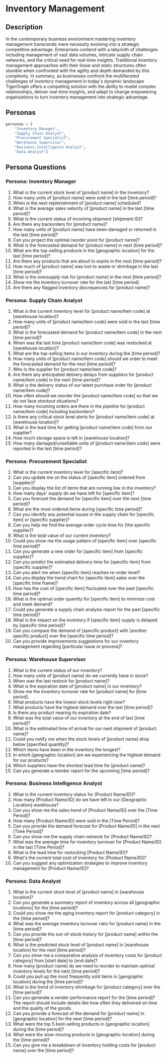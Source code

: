 # Inventory Management

## Description

In the contemporary business environment mastering inventory management transcends mere necessity evolving into a strategic competitive advantage. Enterprises contend with a labyrinth of challenges including management of vast data volumes, intricate supply chain networks, and the critical need for real-time insights. Traditional inventory management approaches with their linear and static structures often stumble when confronted with the agility and depth demanded by this complexity.
In summary, as businesses confront the multifaceted challenges of inventory management in today's dynamic landscape TigerGraph offers a compelling solution with the ability to model complex relationships, deliver real-time insights, and adapt to change empowering organizations to turn inventory management into strategic advantage.

## Personas

```python
personas = [
    "Inventory Manager", 
    "Supply Chain Analyst", 
    "Procurement Specialist", 
    "Warehouse Supervisor", 
    "Business Intelligence Analyst", 
    "Data Analyst"]
```

## Persona Questions

### Persona: Inventory Manager 

1. What is the current stock level of [product name] in the inventory?
2. How many units of [product name] were sold in the last [time period]?
3. When is the next replenishment of [product name] scheduled?
4. What is the average sales velocity of [product name] in the last [time period]?
5. What is the current status of incoming shipment [shipment ID]?
6. Are there any backorders for [product name]?
7. How many units of [product name] have been damaged or returned in the last [time period]?
8. Can you project the optimal reorder point for [product name]?
9. What is the forecasted demand for [product name] in next [time period]?
10. What are the top-selling products in the [geographic location] for the last [time period]?
11. Are there any products that are about to expire in the next [time period]?
12. How much of [product name] was lost to waste or shrinkage in the last [time period]?
13. What is the oversupply risk for [product name] in the next [time period]?
14. Show me the inventory turnover rate for the last [time period].
15. Are there any flagged inventory discrepancies for [product name]?

### Persona: Supply Chain Analyst 

1. What is the current inventory level for [product name/item code] at [warehouse location]?
2. How many units of [product name/item code] were sold in the last [time period]?
3. What is the forecasted demand for [product name/item code] in the next [time period]?
4. When was the last time [product name/item code] was restocked at [warehouse location]?
5. What are the top-selling items in our inventory during the [time period]?
6. How many units of [product name/item code] should we order to meet the forecasted demand for the next [time period]?
7. Who is the supplier for [product name/item code]?
8. Are there any anticipated delivery delays from suppliers for [product name/item code] in the next [time period]?
9. What is the delivery status of our latest purchase order for [product name/item code]?
10. How often should we reorder the [product name/item code] so that we do not face stockout situations?
11. How many incoming orders are there in the pipeline for [product name/item code] including backorders?
12. Is there any critical stock level alerts for [product name/item code] at [warehouse location]?
13. What is the lead time for getting [product name/item code] from our supplier?
14. How much storage space is left in [warehouse location]?  
15. How many damaged/unsellable units of [product name/item code] were reported in the last [time period]?

### Persona: Procurement Specialist 

1. What is the current inventory level for [specific item]?
2. Can you update me on the status of [specific item] ordered from [supplier]?
3. Can you display the list of items that are running low in the inventory?
4. How many days' supply do we have left for [specific item]?
5. Can you forecast the demand for [specific item] over the next [time period]?
6. What are the most ordered items during [specific time period]?
7. Can you identify any potential issues in the supply chain for [specific item] or [specific supplier]?
8. Can you help me find the average order cycle time for [the specific supplier]?
9. What is the total value of our current inventory?
10. Could you show me the usage pattern of [specific item] over [specific time period]?
11. Can you generate a new order for [specific item] from [specific supplier]?
12. Can you predict the estimated delivery time for [specific item] from [specific supplier]?
13. Can you alert me when [specific item] reaches re-order level?
14. Can you display the trend chart for [specific item] sales over the [specific time frame]?
15. How has the cost of [specific item] fluctuated over the past [specific time period]?
16. What is the optimal order quantity for [specific item] to minimize cost and meet demand?
17. Could you generate a supply chain analysis report for the past [specific time period]?
18. What is the impact on the inventory if [specific item] supply is delayed by [specific time period]?
19. Can you compare the demand of [specific product] with [another specific product] over the [specific time period]?
20. Can you provide improvements suggestions for our inventory management regarding [particular issue or process]?

### Persona: Warehouse Supervisor 

1. What is the current status of our inventory? 
2. How many units of [product name] do we currently have in stock?
3. When was the last restock for [product name]?
4. What is the expiration date of [product name] in our inventory?
5. Show me the inventory turnover rate for [product name] for [time period].
6. What products have the lowest stock levels right now?
7. What products have the highest demand over the last [time period]?
8. Is there any product nearing its expiration date?
9. What was the total value of our inventory at the end of last [time period]?
10. What is the estimated time of arrival for our next shipment of [product name]?
11. Could you notify me when the stock levels of [product name] drop below [specified quantity]?
12. Which items have been in the inventory the longest?
13. In which [geographic location] are we experiencing the highest demand for our products?
14. Which suppliers have the shortest lead time for [product name]?
15. Can you generate a reorder report for the upcoming [time period]?

### Persona: Business Intelligence Analyst 

1. What is the current inventory status for [Product Name/ID]?
2. How many [Product Name/ID] do we have left in our [Geographic Location] warehouse?
3. Can you show me the sales trend of [Product Name/ID] over the [Time Period]?
4. How many [Product Name/ID] were sold in the [Time Period]?
5. Can you provide the demand forecast for [Product Name/ID] in the next [Time Period]?
6. Can you show me the supply chain network for [Product Name/ID]?
7. What was the average time for inventory turnover for [Product Name/ID] in the last [Time Period]?
8. What is the lead time for restocking [Product Name/ID]?
9. What's the current total cost of inventory for [Product Name/ID]?
10. Can you suggest any optimization strategies to improve inventory management for [Product Name/ID]?

### Persona: Data Analyst 

1. What is the current stock level of [product name] in [warehouse location]?
2. Can you generate a summary report of inventory across all [geographic locations] for the [time period]?
3. Could you show me the aging inventory report for [product category] in the [time period]?
4. What was the average inventory turnover ratio for [product name] in the [time period]?
5. Can you provide the out-of-stock history for [product name] within the [time period]?
6. What is the predicted stock level of [product name] in [warehouse location] for the next [time period]?
7. Can you show me a comparative analysis of inventory costs for [product category] from [start date] to [end date]?
8. How many [product name] do we need to reorder to maintain optimal inventory levels for the next [time period]?
9. Could you pull up the most frequently sold items in [geographic location] during the [time period]?
10. What is the trend of inventory shrinkage for [product category] over the [time period]?
11. Can you generate a vendor performance report for the [time period]? The report should include details like how often they delivered on time and the quality of the goods.
12. Can you provide a forecast of the demand for [product name] in [geographic location] for the next [time period]?
13. What were the top 5 best-selling products in [geographic location] during the [time period]?
14. What were the slow-moving products in [geographic location] during the [time period]?
15. Can you give me a breakdown of inventory holding costs for [product name] over the [time period]?